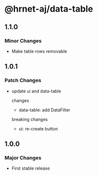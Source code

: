 # @hrnet-aj/data-table

## 1.1.0

### Minor Changes

- Make table rows removable

## 1.0.1

### Patch Changes

- update ui and data-table

  changes

  - data-table: add DataFilter

  breaking changes

  - ui: re-create button

## 1.0.0

### Major Changes

- First stable release
